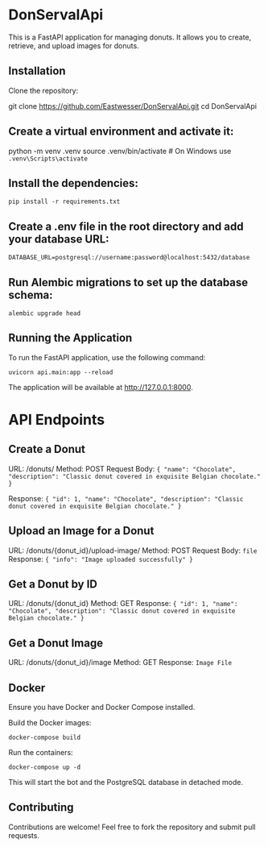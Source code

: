 # DonServalApi

This is a FastAPI application for managing donuts. It allows you to create, retrieve, and upload images for donuts.

## Installation

Clone the repository:


git clone https://github.com/Eastwesser/DonServalApi.git
cd DonServalApi

## Create a virtual environment and activate it:


python -m venv .venv
source .venv/bin/activate # On Windows use `.venv\Scripts\activate`

## Install the dependencies:

`pip install -r requirements.txt`

## Create a .env file in the root directory and add your database URL:

`DATABASE_URL=postgresql://username:password@localhost:5432/database`

## Run Alembic migrations to set up the database schema:

`alembic upgrade head`

## Running the Application

To run the FastAPI application, use the following command:

`uvicorn api.main:app --reload`

The application will be available at http://127.0.0.1:8000.

# API Endpoints
## Create a Donut
URL: /donuts/
Method: POST
Request Body:
`{
  "name": "Chocolate",
  "description": "Classic donut covered in exquisite Belgian chocolate."
}`

Response:
`{
  "id": 1,
  "name": "Chocolate",
  "description": "Classic donut covered in exquisite Belgian chocolate."
}`

## Upload an Image for a Donut

URL: /donuts/{donut_id}/upload-image/
Method: POST
Request Body: `file`
Response:
`{
  "info": "Image uploaded successfully"
}`

## Get a Donut by ID

URL: /donuts/{donut_id}
Method: GET
Response:
`{
  "id": 1,
  "name": "Chocolate",
  "description": "Classic donut covered in exquisite Belgian chocolate."
}`

## Get a Donut Image

URL: /donuts/{donut_id}/image
Method: GET
Response: `Image File`

## Docker

Ensure you have Docker and Docker Compose installed.

Build the Docker images:

`docker-compose build`

Run the containers:

`docker-compose up -d`

This will start the bot and the PostgreSQL database in detached mode.

## Contributing

Contributions are welcome! Feel free to fork the repository and submit pull requests.
